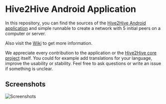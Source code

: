Hive2Hive Android Application
============================

In this repository, you can find the sources of the [Hive2Hive Android application](https://play.google.com/store/apps/details?id=org.hive2hive.mobile) and simple runnable to create a network with 5 initial peers on a computer or server.

Also visit the [Wiki](https://github.com/Hive2Hive/Android/wiki) to get more information.

We appreciate every contribution to the application or the [Hive2Hive core project](https://github.com/Hive2Hive/Hive2Hive) itself. You could for example add translations for your language, improve the usability or stability. Feel free to ask questions or write an issue if something is unclear.

## Screenshots
![Screenshots](http://hive2hive.com/other_content/Android/Collage.png)
